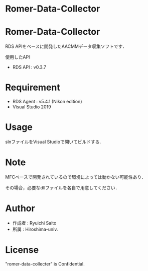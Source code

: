 # Romer-Data-Collector

# Romer-Data-Collector

RDS APIをベースに開発したAACMMデータ収集ソフトです．

使用したAPI
* RDS API : v0.3.7 


# Requirement
 
* RDS Agent : v5.4.1 (Nikon edition)
* Visual Studio 2019


# Usage

slnファイルをVisual Studioで開いてビルドする.


# Note
 
MFCベースで開発されているので環境によっては動かない可能性あり．

その場合，必要なdllファイルを各自で用意してください．
 
# Author

* 作成者 : Ryuichi Saito
* 所属   : Hiroshima-univ. 


# License

"romer-data-collecter" is Confidential.
